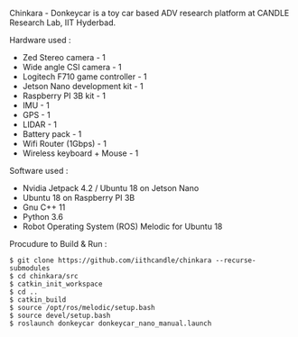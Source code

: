 Chinkara - Donkeycar is a toy car based ADV research platform at CANDLE Research Lab, IIT Hyderbad.

Hardware used :

* Zed Stereo camera - 1
* Wide angle CSI camera - 1
* Logitech F710 game controller - 1
* Jetson Nano development kit - 1
* Raspberry PI 3B kit - 1
* IMU - 1
* GPS - 1
* LIDAR - 1
* Battery pack - 1
* Wifi Router (1Gbps) - 1
* Wireless keyboard + Mouse - 1

Software used :

* Nvidia Jetpack 4.2 / Ubuntu 18 on Jetson Nano
* Ubuntu 18 on Raspberry PI 3B
* Gnu C++ 11
* Python 3.6
* Robot Operating System (ROS) Melodic for Ubuntu 18


Procudure to Build & Run :


```
$ git clone https://github.com/iithcandle/chinkara --recurse-submodules
$ cd chinkara/src
$ catkin_init_workspace
$ cd ..
$ catkin_build
$ source /opt/ros/melodic/setup.bash
$ source devel/setup.bash
$ roslaunch donkeycar donkeycar_nano_manual.launch
```


